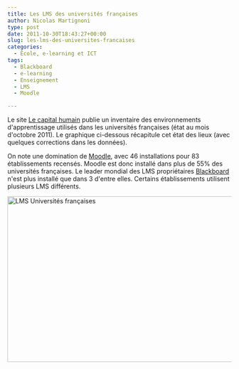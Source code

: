 ```yaml
---
title: Les LMS des universités françaises
author: Nicolas Martignoni
type: post
date: 2011-10-30T18:43:27+00:00
slug: les-lms-des-universites-francaises
categories:
  - École, e-learning et ICT
tags:
  - Blackboard
  - e-learning
  - Enseignement
  - LMS
  - Moodle

---
```

Le site [Le capital humain][1] publie un inventaire des environnements d'apprentissage utilisés dans les universités françaises (état au mois d'octobre 2011). Le graphique ci-dessous récapitule cet état des lieux (avec quelques corrections dans les données).

On note une domination de [Moodle][2], avec 46 installations pour 83 établissements recensés. Moodle est donc installé dans plus de 55% des universités françaises. Le leader mondial des LMS propriétaires [Blackboard][3] n'est plus installé que dans 3 d'entre elles. Certains établissements utilisent plusieurs LMS différents.

[<img class="size-full wp-image-822 alignnone" title="LMS Universités françaises" src="https://blog.martignoni.net/wp-content/uploads/2011/10/1110-LMS-FR-Uni.numbers.png" alt="LMS Universités françaises" width="566" height="373" srcset="https://blog.martignoni.net/wp-content/uploads/2011/10/1110-LMS-FR-Uni.numbers.png 566w, https://blog.martignoni.net/wp-content/uploads/2011/10/1110-LMS-FR-Uni.numbers-300x197.png 300w" sizes="(max-width: 566px) 100vw, 566px" />][4]

 [1]: http://le-capital-humain.net/blog-moodle/2011/10/liste-des-plates-formes-pedagogiques-dans-les-universites-francaises/
 [2]: http://moodle.org/ "Moodle"
 [3]: http://www.blackboard.com/ "Blackboard"
 [4]: https://blog.martignoni.net/wp-content/uploads/2011/10/1110-LMS-FR-Uni.numbers.png